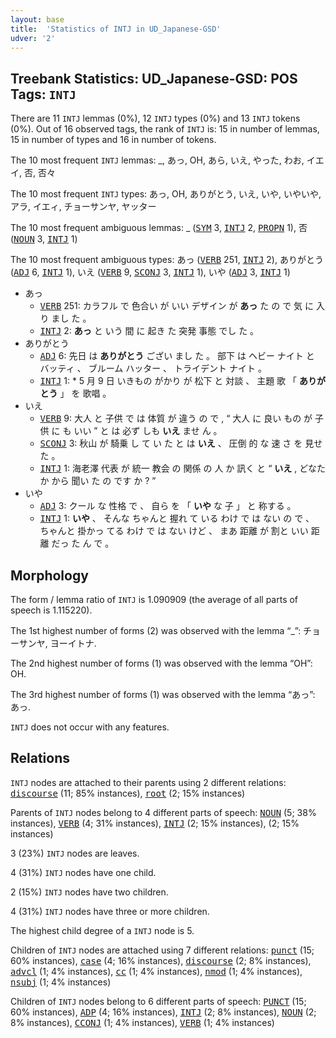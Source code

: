 ```yaml
---
layout: base
title:  'Statistics of INTJ in UD_Japanese-GSD'
udver: '2'
---
```


## Treebank Statistics: UD_Japanese-GSD: POS Tags: `INTJ`

There are 11 `INTJ` lemmas (0%), 12 `INTJ` types (0%) and 13 `INTJ` tokens (0%).
Out of 16 observed tags, the rank of `INTJ` is: 15 in number of lemmas, 15 in number of types and 16 in number of tokens.

The 10 most frequent `INTJ` lemmas: _, あっ, OH, あら, いえ, やった, わお, イエイ, 否, 否々

The 10 most frequent `INTJ` types:  あっ, OH, ありがとう, いえ, いや, いやいや, アラ, イエィ, チョーサンヤ, ヤッター

The 10 most frequent ambiguous lemmas: _ (<tt><a href="ja_gsd-pos-SYM.html">SYM</a></tt> 3, <tt><a href="ja_gsd-pos-INTJ.html">INTJ</a></tt> 2, <tt><a href="ja_gsd-pos-PROPN.html">PROPN</a></tt> 1), 否 (<tt><a href="ja_gsd-pos-NOUN.html">NOUN</a></tt> 3, <tt><a href="ja_gsd-pos-INTJ.html">INTJ</a></tt> 1)

The 10 most frequent ambiguous types:  あっ (<tt><a href="ja_gsd-pos-VERB.html">VERB</a></tt> 251, <tt><a href="ja_gsd-pos-INTJ.html">INTJ</a></tt> 2), ありがとう (<tt><a href="ja_gsd-pos-ADJ.html">ADJ</a></tt> 6, <tt><a href="ja_gsd-pos-INTJ.html">INTJ</a></tt> 1), いえ (<tt><a href="ja_gsd-pos-VERB.html">VERB</a></tt> 9, <tt><a href="ja_gsd-pos-SCONJ.html">SCONJ</a></tt> 3, <tt><a href="ja_gsd-pos-INTJ.html">INTJ</a></tt> 1), いや (<tt><a href="ja_gsd-pos-ADJ.html">ADJ</a></tt> 3, <tt><a href="ja_gsd-pos-INTJ.html">INTJ</a></tt> 1)


* あっ
  * <tt><a href="ja_gsd-pos-VERB.html">VERB</a></tt> 251: カラフル で 色合い が いい デザイン が <b>あっ</b> た の で 気 に 入り まし た 。
  * <tt><a href="ja_gsd-pos-INTJ.html">INTJ</a></tt> 2: <b>あっ</b> と いう 間 に 起き た 突発 事態 でし た 。
* ありがとう
  * <tt><a href="ja_gsd-pos-ADJ.html">ADJ</a></tt> 6: 先日 は <b>ありがとう</b> ござい まし た 。 部下 は ヘビー ナイト と バッティ 、 ブルーム ハッター 、 トライデント ナイト 。
  * <tt><a href="ja_gsd-pos-INTJ.html">INTJ</a></tt> 1: * 5 月 9 日 いきもの がかり が 松下 と 対談 、 主題 歌 「 <b>ありがとう</b> 」 を 歌唱 。
* いえ
  * <tt><a href="ja_gsd-pos-VERB.html">VERB</a></tt> 9: 大人 と 子供 で は 体質 が 違う の で , “ 大人 に 良い もの が 子供 に も いい ” と は 必ず しも <b>いえ</b> ませ ん 。
  * <tt><a href="ja_gsd-pos-SCONJ.html">SCONJ</a></tt> 3: 秋山 が 騎乗 し て い た と は <b>いえ</b> 、 圧倒 的 な 速 さ を 見せ た 。
  * <tt><a href="ja_gsd-pos-INTJ.html">INTJ</a></tt> 1: 海老澤 代表 が 統一 教会 の 関係 の 人 か 訊く と “ <b>いえ</b> , どなた か から 聞い た の です か ? ”
* いや
  * <tt><a href="ja_gsd-pos-ADJ.html">ADJ</a></tt> 3: クール な 性格 で 、 自ら を 「 <b>いや</b> な 子 」 と 称する 。
  * <tt><a href="ja_gsd-pos-INTJ.html">INTJ</a></tt> 1: <b>いや</b> 、 そんな ちゃんと 握れ て いる わけ で は ない の で 、 ちゃんと 掛かっ てる わけ で は ない けど 、 まあ 距離 が 割と いい 距離 だっ た ん で 。

## Morphology

The form / lemma ratio of `INTJ` is 1.090909 (the average of all parts of speech is 1.115220).

The 1st highest number of forms (2) was observed with the lemma “_”: チョーサンヤ, ヨーイトナ.

The 2nd highest number of forms (1) was observed with the lemma “OH”: OH.

The 3rd highest number of forms (1) was observed with the lemma “あっ”: あっ.

`INTJ` does not occur with any features.


## Relations

`INTJ` nodes are attached to their parents using 2 different relations: <tt><a href="ja_gsd-dep-discourse.html">discourse</a></tt> (11; 85% instances), <tt><a href="ja_gsd-dep-root.html">root</a></tt> (2; 15% instances)

Parents of `INTJ` nodes belong to 4 different parts of speech: <tt><a href="ja_gsd-pos-NOUN.html">NOUN</a></tt> (5; 38% instances), <tt><a href="ja_gsd-pos-VERB.html">VERB</a></tt> (4; 31% instances), <tt><a href="ja_gsd-pos-INTJ.html">INTJ</a></tt> (2; 15% instances),  (2; 15% instances)

3 (23%) `INTJ` nodes are leaves.

4 (31%) `INTJ` nodes have one child.

2 (15%) `INTJ` nodes have two children.

4 (31%) `INTJ` nodes have three or more children.

The highest child degree of a `INTJ` node is 5.

Children of `INTJ` nodes are attached using 7 different relations: <tt><a href="ja_gsd-dep-punct.html">punct</a></tt> (15; 60% instances), <tt><a href="ja_gsd-dep-case.html">case</a></tt> (4; 16% instances), <tt><a href="ja_gsd-dep-discourse.html">discourse</a></tt> (2; 8% instances), <tt><a href="ja_gsd-dep-advcl.html">advcl</a></tt> (1; 4% instances), <tt><a href="ja_gsd-dep-cc.html">cc</a></tt> (1; 4% instances), <tt><a href="ja_gsd-dep-nmod.html">nmod</a></tt> (1; 4% instances), <tt><a href="ja_gsd-dep-nsubj.html">nsubj</a></tt> (1; 4% instances)

Children of `INTJ` nodes belong to 6 different parts of speech: <tt><a href="ja_gsd-pos-PUNCT.html">PUNCT</a></tt> (15; 60% instances), <tt><a href="ja_gsd-pos-ADP.html">ADP</a></tt> (4; 16% instances), <tt><a href="ja_gsd-pos-INTJ.html">INTJ</a></tt> (2; 8% instances), <tt><a href="ja_gsd-pos-NOUN.html">NOUN</a></tt> (2; 8% instances), <tt><a href="ja_gsd-pos-CCONJ.html">CCONJ</a></tt> (1; 4% instances), <tt><a href="ja_gsd-pos-VERB.html">VERB</a></tt> (1; 4% instances)

